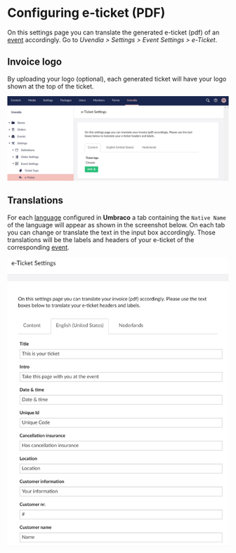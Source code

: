 # Configuring e-ticket (PDF)
On this settings page you can translate the generated e-ticket (pdf) of an [event](/assets/event.md) accordingly. Go to _Uvendia > Settings > Event Settings > e-Ticket_.

## Invoice logo
By uploading your logo (optional), each generated ticket will have your logo shown at the top of the ticket.

![Configuring e-Ticket](../images/eticket-settings.jpg)

## Translations
For each [language](/settings/languages.md) configured in **Umbraco** a tab containing the ```Native Name``` of the language will appear as shown in the screenshot below. On each tab you can change or translate the text in the input box accordingly. Those translations will be the labels and headers of your e-ticket of the corresponding [event](/assets/event.md).

![e-Ticket Translation](../images/eticket-settings-lang.jpg ':size=600px')